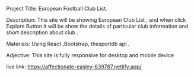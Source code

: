 
Project Title: European Football Club List. 

Description:
   This site will be showing European Club List ,
   and when click Explore Button it will be show the details of particular club information and short description about club .

Materials: 
    Using React ,Bootstrap, thesportdb api . 

Adjective:
    This site is fully responsive for desktop and mobile device

live link: 
     https://affectionate-easley-639787.netlify.app/

